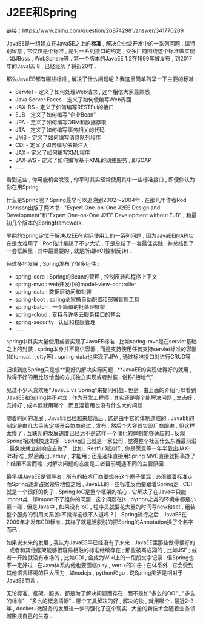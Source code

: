 # J2EE和Spring

链接：https://www.zhihu.com/question/268742981/answer/341770209

JavaEE是一组建立在JavaSE之上的**标准** , 解决企业级开发中的一系列问题 . 请特别留意 , 它仅仅是个标准 , 是对一系列接口的约定 , 众多厂商围绕这个标准做实现 . 如JBoss , WebSphere等 . 第一个版本的JavaEE 1.2在1999年被发布 , 到2017年的JavaEE 8 , 已经经历了将近20年 . 

那么JavaEE都有哪些标准 , 解决了什么问题呢 ? 我这里简单列举一下主要的标准 : 

* Servlet - 定义了如何处理Web请求 , 这个相信大家最熟悉
* Java Server Faces - 定义了如何使编写Web界面
* JAX-RS - 定义了如何编写RESTFul的接口
* EJB - 定义了如何编写"企业Bean"
* JPA - 定义了如何编写ORM和数据存取
* JTA - 定义了如何编写事务相关的代码
* JMS - 定义了如何编写消息队列程序
* CDI - 定义了如何编写依赖注入
* JAX - 定义了如何编写XML程序
* JAX-WS - 定义了如何编写基于XML的网络服务 , 即SOAP
* ……

看到这些 , 你可能机会发现 , 你平时其实经常使用其中一些标准接口 , 即便你认为你在用Spring . 

什么是Spring呢 ? Spring最早可以追溯到2002～2004年 . 在那几年作者Rod Johnson出版了两本书 : "Expert One-on-One J2EE Design and Development"和"Expert One-on-One J2EE Development without EJB" , 和最初几个版本的Springframework . 

早期的Spring定位于解决J2EE在实际使用上的一系列问题 , 因为JavaEE的API实在是太难用了 . Rod估计是趟了不少大坑 , 于是总结了一套最佳实践 , 并总结到了一套框架里 . 其中最重要的 , 就是所谓IoC\(控制反转\) . 

经过多年发展 , Spring发布了很多组件 : 

* spring-core : Spring的Bean的管理 , 控制反转和程序上下文
* spring-mvc : web开发中的model-view-controller
* spring-data : 数据层访问和封装
* spring-boot : spring全家桶自助配置和部署管理工具
* spring-batch : 一个简单的批处理框架
* spring-cloud : 支持与许多云服务接口的整合
* spring-security : 认证和权限管理
* ……

spring中其实大量使用或者实现了JavaEE标准 . 比如spring-mvc是在servlet基础之上的封装 . spring本身并不提供容器 , 而是支持使用任何支持servlet标准的容器\(如tomcat , jetty等\) . spring-data也实现了JPA , 通过标准接口对进行CRUD等 . 

归根到底Spring只是想**更好的解决实际问题 . **JavaEE的实现做得好的就用 , 做得不好的用比较恰当的方式独立实现或者封装 . 俗称"接地气" . 

见过不少人喜欢用"JavaEE vs Spring"来提问引战 . 但是 , 由上面的介绍可以看到JavaEE和Spring并不对立 . 作为开发工程师 , 其实还是哪个能解决问题 , 生态好 , 支持好 , 成本低就用哪个 . 而且混着用也没有什么大的问题 . 

随着时间的发展 , JavaEE已经越来越落后 , 这是由于它的体制造成的 . JavaEE的制定是由几大巨头定期开会协商通过 , 发布 . 然后个大容器实现厂商跟进 . 但这样太慢了 . 互联网的发展速度已经远不是这样一个僵化的体制能够适应的 . 反观Spring相对就快速的多 . Spring自己就是一家公司 , 觉得整个社区什么东西最前沿 , 最急缺就立刻响应去做了 . 比如 , Restful刚流行 , 你是愿意等一年半载出JAX-RS标准 , 然后再出Jersey , 才能用 ; 还是选择直接用Spring MVC直接就把事办了 ? 结果不言而喻 . 对解决问题的态度是二者目前境遇不同的主要原因 . 

最早期JavaEE是领导者 , 所有的技术厂商要想在这个圈子里混 , 必须跟着标准走 . 而Spring逐渐占据领导地位之后 , JavaEE的一些标准反而要跟着Spring走 . CDI就是一个很好的例子 . Spring IoC是整个框架的核心 . 它解决了在Java中只能import类 , 却import不了组件的问题 . 这个问题在js , python之类的环境中都是小菜一碟 . 但是Java中 , 如果没有IoC , 程序员就要花大量的时间写new和set , 组装整个服务的引用关系\(你不觉得这很不人道吗 ? \) . Spring流行之后 , JavaEE在2009年才发布CDI标准 . 其样子就是活脱脱的把Spring的Annotation换了个名字而已 . 

如果说未来的发展 , 我认为JavaEE早已经没有了未来 . JavaEE里那些做得很好的 , 或者和其他框架能够很容易相融的标准继续存在 ; 那些被骂成翔的 , 比如JSF ; 或者一开始就没有市场的 , 比如CDI , 会成为Wiki上的一段段文字记录 . 但Spring也不一定好过 . 在Java体系内他也要面临play , vert.x的冲击 ; 在体系外 , 它会受到其他语言环境的巨大压力 , 如nodejs , python和go . 说Spring灵活是相对于JavaEE而言 . 

无论标准、框架、服务，都是为了解决问题而存在 , 而不是如"多么的OO" , "多么的标准" , "多么的概念清晰" . 哪个工具解决的好 , 解决的快 , 就用哪个 . 最近2-3年 , docker+微服务的发展进一步的强化了这个现实 . 大量的新技术会随着业务领域形成自己的生态 . 

